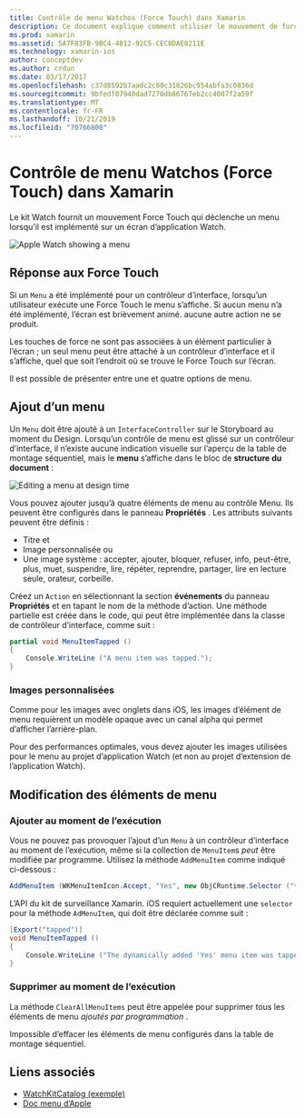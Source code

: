 ```yaml
---
title: Contrôle de menu Watchos (Force Touch) dans Xamarin
description: Ce document explique comment utiliser le mouvement de force tactile Watchos dans Xamarin. Il explique comment répondre à une pression tactile, comment ajouter un menu et comment modifier les éléments de menu.
ms.prod: xamarin
ms.assetid: 5A7F83FB-9BC4-4812-92C5-CEC8DAE8211E
ms.technology: xamarin-ios
author: conceptdev
ms.author: crdun
ms.date: 03/17/2017
ms.openlocfilehash: c37d8592b7aadc2c88c31826bc954abfa3c0836d
ms.sourcegitcommit: 9bfedf07940dad7270db86767eb2cc4007f2a59f
ms.translationtype: MT
ms.contentlocale: fr-FR
ms.lasthandoff: 10/21/2019
ms.locfileid: "70766800"
---
```

# <a name="watchos-menu-control-force-touch-in-xamarin"></a>Contrôle de menu Watchos (Force Touch) dans Xamarin

Le kit Watch fournit un mouvement Force Touch qui déclenche un menu lorsqu’il est implémenté sur un écran d’application Watch.

![](menu-images/menu.png "Apple Watch showing a menu")
<!-- watch image courtesy of http://infinitapps.com/bezel/ -->

## <a name="responding-to-force-touch"></a>Réponse aux Force Touch

Si un `Menu` a été implémenté pour un contrôleur d’interface, lorsqu’un utilisateur exécute une Force Touch le menu s’affiche. Si aucun menu n’a été implémenté, l’écran est brièvement animé. aucune autre action ne se produit.

Les touches de force ne sont pas associées à un élément particulier à l’écran ; un seul menu peut être attaché à un contrôleur d’interface et il s’affiche, quel que soit l’endroit où se trouve le Force Touch sur l’écran.

Il est possible de présenter entre une et quatre options de menu.

## <a name="adding-a-menu"></a>Ajout d’un menu

Un `Menu` doit être ajouté à un `InterfaceController` sur le Storyboard au moment du Design. Lorsqu’un contrôle de menu est glissé sur un contrôleur d’interface, il n’existe aucune indication visuelle sur l’aperçu de la table de montage séquentiel, mais le **menu** s’affiche dans le bloc de **structure du document** :

![](menu-images/menu-action.png "Editing a menu at design time")

Vous pouvez ajouter jusqu’à quatre éléments de menu au contrôle Menu. Ils peuvent être configurés dans le panneau **Propriétés** . Les attributs suivants peuvent être définis :

- Titre et
- Image personnalisée ou
- Une image système : accepter, ajouter, bloquer, refuser, info, peut-être, plus, muet, suspendre, lire, répéter, reprendre, partager, lire en lecture seule, orateur, corbeille.

Créez un `Action` en sélectionnant la section **événements** du panneau **Propriétés** et en tapant le nom de la méthode d’action. Une méthode partielle est créée dans le code, qui peut être implémentée dans la classe de contrôleur d’interface, comme suit :

```csharp
partial void MenuItemTapped ()
{
    Console.WriteLine ("A menu item was tapped.");
}
```

### <a name="custom-images"></a>Images personnalisées

Comme pour les images avec onglets dans iOS, les images d’élément de menu requièrent un modèle opaque avec un canal alpha qui permet d’afficher l’arrière-plan.

Pour des performances optimales, vous devez ajouter les images utilisées pour le menu au projet d’application Watch (et non au projet d’extension de l’application Watch).

## <a name="changing-the-menu-items"></a>Modification des éléments de menu

<!--
### Design Time Items

Menu items added the storyboard can be shown and hidden programmatically.
-->

### <a name="adding-at-runtime"></a>Ajouter au moment de l’exécution

Vous ne pouvez pas provoquer l’ajout d’un `Menu` à un contrôleur d’interface au moment de l’exécution, même si la collection de `MenuItem`s *peut* être modifiée par programme.
Utilisez la méthode `AddMenuItem` comme indiqué ci-dessous :

```csharp
AddMenuItem (WKMenuItemIcon.Accept, "Yes", new ObjCRuntime.Selector ("tapped"));
```

L’API du kit de surveillance Xamarin. iOS requiert actuellement une `selector` pour la méthode `AdMenuItem`, qui doit être déclarée comme suit :

```csharp
[Export("tapped")]
void MenuItemTapped ()
{
    Console.WriteLine ("The dynamically added 'Yes' menu item was tapped.");
}
```

### <a name="removing-at-runtime"></a>Supprimer au moment de l’exécution

La méthode `ClearAllMenuItems` peut être appelée pour supprimer tous les éléments de menu *ajoutés par programmation* .

Impossible d’effacer les éléments de menu configurés dans la table de montage séquentiel.

## <a name="related-links"></a>Liens associés

- [WatchKitCatalog (exemple)](https://docs.microsoft.com/samples/xamarin/ios-samples/watchos-watchkitcatalog)
- [Doc menu d’Apple](https://developer.apple.com/library/prerelease/ios/documentation/General/Conceptual/WatchKitProgrammingGuide/Menus.html)
